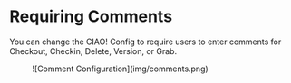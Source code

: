 # Requiring Comments

You can change the CIAO! Config to require users to enter comments for Checkout, Checkin, Delete, Version, or Grab.

<figure markdown="1">
  ![Comment Configuration](img/comments.png)
</figure>



